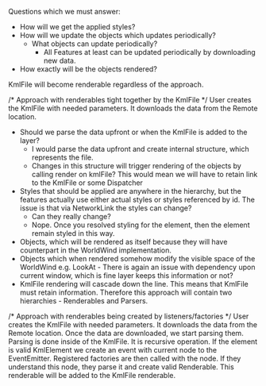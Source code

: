 Questions which we must answer:
  - How will we get the applied styles?
  - How will we update the objects which updates periodically?
    - What objects can update periodically?
      - All Features at least can be updated periodically by downloading new data.
  - How exactly will be the objects rendered?

KmlFile will become renderable regardless of the approach.


/* Approach with renderables tight together by the KmlFile */
User creates the KmlFile with needed parameters. It downloads the data from the Remote location.
 - Should we parse the data upfront or when the KmlFile is added to the layer?
   - I would parse the data upfront and create internal structure, which represents the file.
   - Changes in this structure will trigger rendering of the objects by calling render on kmlFile? This
     would mean we will have to retain link to the KmlFile or some Dispatcher
 - Styles that should be applied are anywhere in the hierarchy, but the features actually use either
   actual styles or styles referenced by id. The issue is that via NetworkLink the styles can change?
   - Can they really change?
   - Nope. Once you resolved styling for the element, then the element remain styled in this way.
 - Objects, which will be rendered as itself because they will have counterpart in the WorldWind
   implementation.
 - Objects which when rendered somehow modify the visible space of the WorldWind e.g. LookAt - There is
   again an issue with dependency upon current window, which is fine layer keeps this information or not?
 - KmlFile rendering will cascade down the line. This means that KmlFile must retain information.
   Therefore this approach will contain two hierarchies - Renderables and Parsers.


/* Approach with renderables being created by listeners/factories */
User creates the KmlFile with needed parameters. It downloads the data from the Remote location.
Once the data are downloaded, we start parsing them. Parsing is done inside of the KmlFile. It is
 recursive operation.
If the element is valid KmlElement we create an event with current node to the EventEmitter. Registered
 factories are then called with the node. If they understand this node, they parse it and create valid
Renderable. This renderable will be added to the KmlFile renderable.